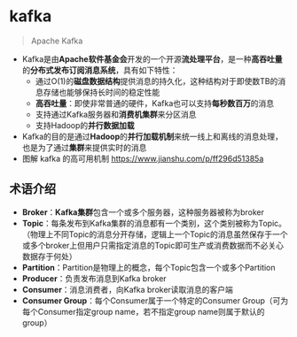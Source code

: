 # kafka
> Apache Kafka

* Kafka是由**Apache软件基金会**开发的一个开源**流处理平台**，是一种**高吞吐量**的**分布式发布订阅消息系统**，具有如下特性：
    * 通过O(1)的**磁盘数据结构**提供消息的持久化，这种结构对于即使数TB的消息存储也能够保持长时间的稳定性能
    * **高吞吐量**：即使非常普通的硬件，Kafka也可以支持**每秒数百万**的消息
    * 支持通过Kafka服务器和**消费机集群**来分区消息
    * 支持Hadoop的**并行数据加载**
* Kafka的目的是通过**Hadoop**的**并行加载机制**来统一线上和离线的消息处理，也是为了通过**集群**来提供实时的消息
* 图解 kafka 的高可用机制 <https://www.jianshu.com/p/ff296d51385a>

## 术语介绍

* **Broker**：**Kafka集群**包含一个或多个服务器，这种服务器被称为broker
* **Topic**：每条发布到Kafka集群的消息都有一个类别，这个类别被称为Topic。（物理上不同Topic的消息分开存储，逻辑上一个Topic的消息虽然保存于一个或多个broker上但用户只需指定消息的Topic即可生产或消费数据而不必关心数据存于何处）
* **Partition**：Partition是物理上的概念，每个Topic包含一个或多个Partition
* **Producer**：负责发布消息到Kafka broker
* **Consumer**：消息消费者，向Kafka broker读取消息的客户端
* **Consumer Group**：每个Consumer属于一个特定的Consumer Group（可为每个Consumer指定group name，若不指定group name则属于默认的group）
